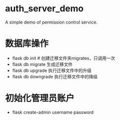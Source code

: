 # auth_server_demo
A simple demo of permission control service.
# 数据库操作
* flask db init  # 创建迁移文件夹migrates，只调用一次
* flask db migrate 生成迁移文件
* flask db upgrade 执行迁移文件中的升级
* flask db downgrade 执行迁移文件中的降级
# 初始化管理员账户
* flask create-admin username password

